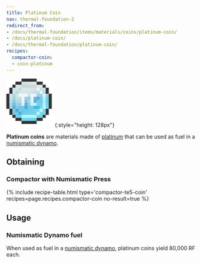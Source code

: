 ```yaml
---
title: Platinum Coin
nav: thermal-foundation-2
redirect_from:
- /docs/thermal-foundation/items/materials/coins/platinum-coin/
- /docs/platinum-coin/
- /docs/thermal-foundation/platinum-coin/
recipes:
  compactor-coin:
  - coin-platinum
---
```


![Platinum coin](/assets/images/thermal-foundation/coin-platinum.png){:style="height: 128px"}


**Platinum coins** are materials made of [platinum](/docs/thermal-foundation-2/platinum-ingot/) that
can be used as fuel in a [numismatic dynamo](/docs/thermal-expansion-5/numismatic-dynamo/).


Obtaining
---------

### Compactor with Numismatic Press
{% include recipe-table.html type='compactor-te5-coin' recipes=page.recipes.compactor-coin no-result=true %}


Usage
-----

### Numismatic Dynamo fuel
When used as fuel in a [numismatic dynamo](/docs/thermal-expansion-5/numismatic-dynamo/), platinum
coins yield 80,000 RF each.
